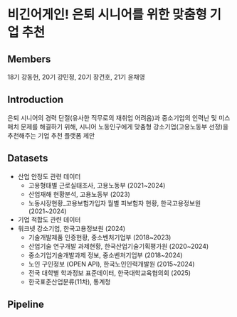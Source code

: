 # 비긴어게인! 은퇴 시니어를 위한 맞춤형 기업 추천

## Members
18기 강동헌, 20기 강민정, 20기 장건호, 21기 윤채영

## Introduction
은퇴 시니어의 경력 단절(유사한 직무로의 재취업 어려움)과 중소기업의 인력난 및 미스매치 문제를 해결하기 위해, 시니어 노동인구에게 맞춤형 강소기업(고용노동부 선정)을 추천해주는 기업 추천 플랫폼 제안

## Datasets
- 산업 안정도 관련 데이터
  - 고용형태별 근로실태조사, 고용노동부 (2021~2024)
  - 산업재해 현황분석, 고용노동부 (2023)
  - 노동시장현황_고용보험가입자 월별 피보험자 현황, 한국고용정보원 (2021~2024)
- 기업 적합도 관련 데이터
- 워크넷 강소기업, 한국고용정보원 (2024)
  - 기술개발제품 인증현황, 중소벤처기업부 (2018~2023)
  - 산업기술 연구개발 과제현황, 한국산업기술기획평가원 (2020~2024)
  - 중소기업기술개발과제 정보, 중소벤처기업부 (2018~2024)
  - 노인 구인정보 (OPEN API), 한국노인인력개발원 (2015~2024)
  - 전국 대학별 학과정보 표준데이터, 한국대학교육협의회 (2025)
  - 한국표준산업분류(11차), 통계청

## Pipeline

